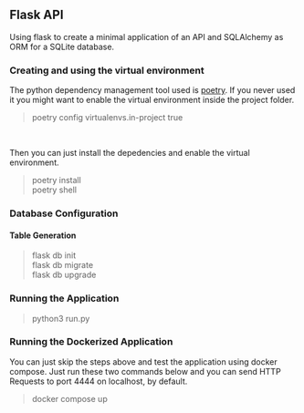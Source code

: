 ## Flask API
Using flask to create a minimal application of an API and SQLAlchemy as ORM for a SQLite database. 

### Creating and using the virtual environment
The python dependency management tool used is [poetry](https://python-poetry.org/). If you never used it you might want to enable the virtual environment inside the project folder.
> poetry config virtualenvs.in-project true </br>

</br>

Then you can just install the depedencies and enable the virtual environment.
> poetry install </br>
> poetry shell </br>

### Database Configuration
#### Table Generation
> flask db init</br>
> flask db migrate</br>
> flask db upgrade</br>

### Running the Application
> python3 run.py </br>

### Running the Dockerized Application
You can just skip the steps above and test the application using docker compose. Just run these two commands below and you can send HTTP Requests to port 4444 on localhost, by default.
> docker compose up </br>
